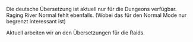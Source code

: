 Die deutsche Übersetzung ist aktuell nur für die Dungeons verfügbar. Raging River Normal fehlt ebenfalls. (Wobei das für den Normal Mode nur begrenzt interessant ist)

Aktuell arbeiten wir an den Übersetzungen für die Raids.

